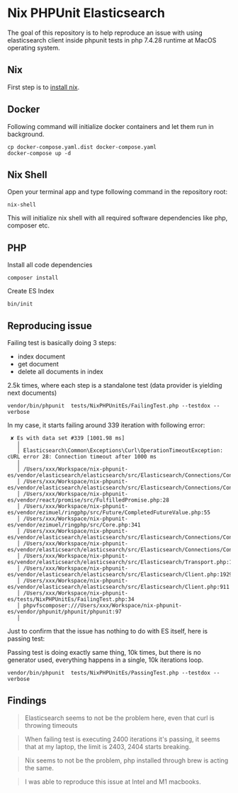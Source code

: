 # Nix PHPUnit Elasticsearch

The goal of this repository is to help reproduce an issue with using elasticsearch client inside phpunit tests 
in php 7.4.28 runtime at MacOS operating system. 

## Nix

First step is to [install nix](https://nixos.org/download.html).

## Docker 

Following command will initialize docker containers and let them run in background. 

```
cp docker-compose.yaml.dist docker-compose.yaml
docker-compose up -d
```

## Nix Shell

Open your terminal app and type following command in the repository root: 

```
nix-shell
```

This will initialize nix shell with all required software dependencies like php, composer etc.

## PHP

Install all code dependencies
```
composer install
```

Create ES Index

```
bin/init
```

## Reproducing issue

Failing test is basically doing 3 steps: 

- index document
- get document
- delete all documents in index

2.5k times, where each step is a standalone test (data provider is yielding next documents)

```
vendor/bin/phpunit  tests/NixPHPUnitEs/FailingTest.php --testdox --verbose
```

In my case, it starts failing around 339 iteration with following error:

```
 ✘ Es with data set #339 [1001.98 ms]
   │
   │ Elasticsearch\Common\Exceptions\Curl\OperationTimeoutException: cURL error 28: Connection timeout after 1000 ms
   │
   │ /Users/xxx/Workspace/nix-phpunit-es/vendor/elasticsearch/elasticsearch/src/Elasticsearch/Connections/Connection.php:584
   │ /Users/xxx/Workspace/nix-phpunit-es/vendor/elasticsearch/elasticsearch/src/Elasticsearch/Connections/Connection.php:274
   │ /Users/xxx/Workspace/nix-phpunit-es/vendor/react/promise/src/FulfilledPromise.php:28
   │ /Users/xxx/Workspace/nix-phpunit-es/vendor/ezimuel/ringphp/src/Future/CompletedFutureValue.php:55
   │ /Users/xxx/Workspace/nix-phpunit-es/vendor/ezimuel/ringphp/src/Core.php:341
   │ /Users/xxx/Workspace/nix-phpunit-es/vendor/elasticsearch/elasticsearch/src/Elasticsearch/Connections/Connection.php:345
   │ /Users/xxx/Workspace/nix-phpunit-es/vendor/elasticsearch/elasticsearch/src/Elasticsearch/Connections/Connection.php:241
   │ /Users/xxx/Workspace/nix-phpunit-es/vendor/elasticsearch/elasticsearch/src/Elasticsearch/Transport.php:110
   │ /Users/xxx/Workspace/nix-phpunit-es/vendor/elasticsearch/elasticsearch/src/Elasticsearch/Client.php:1929
   │ /Users/xxx/Workspace/nix-phpunit-es/vendor/elasticsearch/elasticsearch/src/Elasticsearch/Client.php:911
   │ /Users/xxx/Workspace/nix-phpunit-es/tests/NixPHPUnitEs/FailingTest.php:34
   │ phpvfscomposer:///Users/xxx/Workspace/nix-phpunit-es/vendor/phpunit/phpunit/phpunit:97
   │
```


Just to confirm that the issue has nothing to do with ES itself, here is passing test:

Passing test is doing exactly same thing, 10k times, but there is no generator used, 
everything happens in a single, 10k iterations loop.  

```
vendor/bin/phpunit  tests/NixPHPUnitEs/PassingTest.php --testdox --verbose
```

## Findings 

> Elasticsearch seems to not be the problem here, even that curl is throwing timeouts  

> When failing test is executing 2400 iterations it's passing, it seems that at my laptop, the limit is 2403, 2404 starts breaking.

> Nix seems to not be the problem, php installed through brew is acting the same. 

> I was able to reproduce this issue at Intel and M1 macbooks. 

